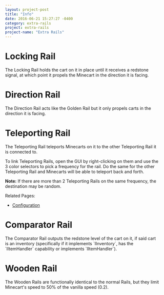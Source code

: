 ```yaml
---
layout: project-post
title: "Info"
date: 2016-06-21 15:27:27 -0400
category: extra-rails
project: extra-rails
project-name: "Extra Rails"
---
```


<h1><span class="mcitem" data-item="ExtraRails:lockingRail"></span>Locking Rail</h1>
The Locking Rail holds the cart on it in place until it receives a redstone signal, at which point it propels the Minecart in the direction it is facing.

<canvas class="recipe crafting" data-input="iron_ingot,empty,iron_ingot,iron_ingot,stick,iron_ingot,iron_ingot,slime_ball,iron_ingot" data-output="ExtraRails:lockingRail"></canvas>

<h1><span class="mcitem" data-item="ExtraRails:directionRail"></span>Direction Rail</h1>
The Direction Rail acts like the Golden Rail but it only propels carts in the direction it is facing.

<canvas class="recipe crafting" data-input="iron_ingot,empty,iron_ingot,iron_ingot,stick,iron_ingot,iron_ingot,repeater,iron_ingot" data-output="ExtraRails:directionRail*2"></canvas>

<h1 id="teleporting-rail"><span class="mcitem" data-item="ExtraRails:teleportingRail"></span>Teleporting Rail</h1>
The Teleporting Rail teleports Minecarts on it to the other Teleporting Rail it is connected to.

To link Teleporting Rails, open the GUI by right-clicking on them and use the 3 color selectors to pick a frequency for the rail. Do the same for the other Teleporting Rail and Minecarts will be able to teleport back and forth.

**Note:** If there are more than 2 Teleporting Rails on the same frequency, the destination may be random.

Related Pages:

- [Configuration](../configuration/)

<canvas class="recipe crafting" data-input="iron_ingot,ender_pearl,iron_ingot,iron_ingot,stick,iron_ingot,iron_ingot,ender_pearl,iron_ingot" data-output="ExtraRails:teleportingRail"></canvas>

<h1><span class="mcitem" data-item="ExtraRails:comparatorRail"></span>Comparator Rail</h1>
The Comparator Rail outputs the redstone level of the cart on it, if said cart is an inventory (specifically if it implements `IInventory`, has the `IItemHandler` capability or implements `IItemHandler`).

<canvas class="recipe crafting" data-input="iron_ingot,empty,iron_ingot,iron_ingot,stick,iron_ingot,iron_ingot,comparator,iron_ingot" data-output="ExtraRails:comparatorRail"></canvas>

<h1 id="wooden-rail"><span class="mcitem" data-item="ExtraRails:woodenRail"></span>Wooden Rail</h1>
The Wooden Rails are functionally identical to the normal Rails, but they limit Minecart's speed to 50% of the vanilla speed (0.2).

<canvas class="recipe crafting" data-input="planks,empty,planks,planks,stick,planks,planks,empty,planks" data-output="ExtraRails:woodenRail*16"></canvas>